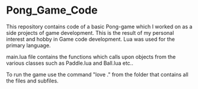# Pong_Game_Code
This repository contains code of a basic Pong-game which I worked on as a side projects of game development. 
This is the result of my personal interest and hobby in Game code development. Lua was used for the primary language.

main.lua file contains the functions which calls upon objects from the various classes such as Paddle.lua and Ball.lua etc..

To run the game use the command "love ." from the folder that contains all the files and subfiles.

